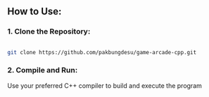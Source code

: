 
<h2>How to Use:</h2>

<h3>1. Clone the Repository:</h3>

```Bash

git clone https://github.com/pakbungdesu/game-arcade-cpp.git

```

<h3>2. Compile and Run:</h3>
Use your preferred C++ compiler to build and execute the program

